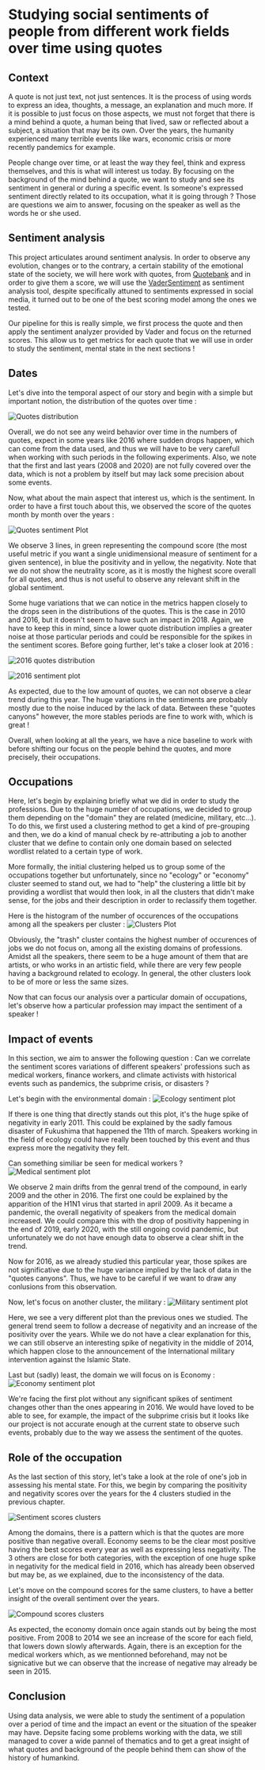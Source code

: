 # Studying social sentiments of people from different work fields over time using quotes

## Context
A quote is not just text, not just sentences. It is the process of using words to express an idea, thoughts, a message, an explanation and much more. If it is possible to just focus on those aspects, we must not forget that there is a mind behind a quote, a human being that lived, saw or reflected about a subject, a situation that may be its own.
Over the years, the humanity experienced many terrible events like wars, economic crisis or more recently pandemics for example.

People change over time, or at least the way they feel, think and express themselves, and this is what will interest us today. By focusing on the background of the mind behind a quote, we want to study and see its sentiment in general or during a specific event. Is someone's expressed sentiment directly related to its occupation, what it is going through ? Those are questions we aim to answer, focusing on the speaker as well as the words he or she used.

## Sentiment analysis
This project articulates around sentiment analysis. In order to observe any evolution, changes or to the contrary, a certain stability of the emotional state of the society, we will here work with quotes, from [Quotebank](https://github.com/epfl-dlab/Quotebank) and in order to give them a score, we will use the [VaderSentiment](https://github.com/cjhutto/vaderSentiment) as sentiment analysis tool, despite specifically attuned to sentiments expressed in social media, it turned out to be one of the best scoring model among the ones we tested.

Our pipeline for this is really simple, we first process the quote and then apply the sentiment analyzer provided by Vader and focus on the returned scores.
This allow us to get metrics for each quote that we will use in order to study the sentiment, mental state in the next sections !

## Dates
Let's dive into the temporal aspect of our story and begin with a simple but important notion, the distribution of the quotes over time :

![Quotes distribution](img/distriballquotes.jfif)

Overall, we do not see any weird behavior over time in the numbers of quotes, expect in some years like 2016 where sudden drops happen, which can come from the data used, and thus we will have to be very carefull when working with such periods in the following experiments.
Also, we note that the first and last years (2008 and 2020) are not fully covered over the data, which is not a problem by itself but may lack some precision about some events.

Now, what about the main aspect that interest us, which is the sentiment. In order to have a first touch about this, we observed the score of the quotes month by month over the years :

![Quotes sentiment Plot](img/allquotessentimentplot.jfif)

We observe 3 lines, in green representing the compound score (the most useful metric if you want a single unidimensional measure of sentiment for a given sentence), in blue the positivity and in yellow, the negativity. Note that we do not show the neutrality score, as it is mostly the highest score overall for all quotes, and thus is not useful to observe any relevant shift in the global sentiment.

Some huge variations that we can notice in the metrics happen closely to the drops seen in the distributions of the quotes. This is the case in 2010 and 2016, but it doesn't seem to have such an impact in 2018. Again, we have to keep this in mind, since a lower quote distribution implies a greater noise at those particular periods and could be responsible for the spikes in the sentiment scores. Before going further, let's take a closer look at 2016 :

![2016 quotes distribution](img/distribquote2016.jfif)

![2016 sentiment plot](img/plotsentiment2016.jfif)

As expected, due to the low amount of quotes, we can not observe a clear trend during this year. The huge variations in the sentiments are probably mostly due to the noise induced by the lack of data. Between these "quotes canyons" however, the more stables periods are fine to work with, which is great !

Overall, when looking at all the years, we have a nice baseline to work with before shifting our focus on the people behind the quotes, and more precisely, their occupations.

## Occupations
Here, let's begin by explaining briefly what we did in order to study the professions. Due to the huge number of occupations, we decided to group them depending on the "domain" they are related (medicine, military, etc...). To do this, we first used a clustering method to get a kind of pre-grouping and then, we do a kind of manual check by re-attributing a job to another cluster that we define to contain only one domain based on selected wordlist related to a certain type of work. 

More formally, the initial clustering helped us to group some of the occupations together but unfortunately, since no "ecology" or "economy" cluster seemed to stand out, we had to "help" the clustering a little bit by providing a wordlist that would then look, in all the clusters that didn't make sense, for the jobs and their description in order to reclassify them together.

Here is the histogram of the number of occurences of the occupations among all the speakers per cluster :
![Clusters Plot](img/plotcluster.jfif)

Obviously, the "trash" cluster contains the highest number of occurences of jobs we do not focus on, among all the existing domains of professions. Amidst all the speakers, there seem to be a huge amount of them that are artists, or who works in an artistic field, while there are very few people having a background related to ecology. In general, the other clusters look to be of more or less the same sizes.

Now that can focus our analysis over a particular domain of occupations, let's observe how a particular profession may impact the sentiment of a speaker !

## Impact of events
In this section, we aim to answer the following question : Can we correlate the sentiment scores variations of different speakers' professions such as medical workers, finance workers, and climate activists with historical events such as pandemics, the subprime crisis, or disasters ?

Let's begin with the environmental domain :
![Ecology sentiment plot](img/plotecologysentiment.jfif)

If there is one thing that directly stands out this plot, it's the huge spike of negativity in early 2011. This could be explained by the sadly famous disaster of Fukushima that happened the 11th of march. Speakers working in the field of ecology could have really been touched by this event and thus express more the negativity they felt.

Can something similiar be seen for medical workers ?
![Medical sentiment plot](img/plotmedicalsentiment.jfif)

We observe 2 main drifts from the genral trend of the compound, in early 2009 and the other in 2016. The first one could be explained by the apparition of the H1N1 virus that started in april 2009. As it became a pandemic, the overall negativity of speakers from the medical domain increased. We could compare this with the drop of positivity happening in the end of 2019, early 2020, with the still ongoing covid pandemic, but unfortunately we do not have enough data to observe a clear shift in the trend.

Now for 2016, as we already studied this particular year, those spikes are not significative due to the huge variance implied by the lack of data in the "quotes canyons". Thus, we have to be careful if we want to draw any conlusions from this observation.


Now, let's focus on another cluster, the military :
![Military sentiment plot](img/plotmilitarysentiment.jfif)

Here, we see a very different plot than the previous ones we studied. The general trend seem to follow a decrease of negativity and an increase of the positivity over the years. While we do not have a clear explanation for this, we can still observe an interesting spike of negativity in the middle of 2014, which happen close to the announcement of the International military intervention against the Islamic State.

Last but (sadly) least, the domain we will focus on is Economy :
![Economy sentiment plot](img/ploteconomysentiment.jfif)

We're facing the first plot without any significant spikes of sentiment changes other than the ones appearing in 2016. We would have loved to be able to see, for example, the impact of the subprime crisis but it looks like our project is not accurate enough at the current state to observe such events, probably due to the way we assess the sentiment of the quotes.

## Role of the occupation

As the last section of this story, let's take a look at the role of one's job in assessing his mental state. For this, we begin by comparing the positivity and negativity scores over the years for the 4 clusters studied in the previous chapter.

![Sentiment scores clusters](img/scores_clusters.jfif)

Among the domains, there is a pattern which is that the quotes are more positive than negative overall. Economy seems to be the clear most positive having the best scores every year as well as expressing less negativity. The 3 others are close for both categories, with the exception of one huge spike in negativity for the medical field in 2016, which has already been observed but may be, as we explained, due to the inconsistency of the data.

Let's move on the compound scores for the same clusters, to have a better insight of the overall sentiment over the years.

![Compound scores clusters](img/compound_clusters.jfif)

As expected, the economy domain once again stands out by being the most positive. From 2008 to 2014 we see an increase of the score for each field, that lowers down slowly afterwards. Again, there is an exception for the medical workers which, as we mentionned beforehand, may not be signicative but we can observe that the increase of negative may already be seen in 2015.

## Conclusion

Using data analysis, we were able to study the sentiment of a population over a period of time and the impact an event or the situation of the speaker may have. Depsite facing some problems working with the data, we still managed to cover a wide pannel of thematics and to get a great insight of what quotes and background of the people behind them can show of the history of humankind. 
